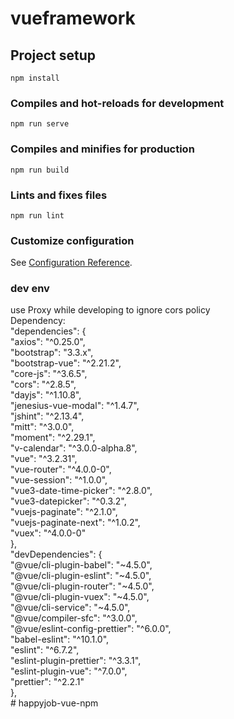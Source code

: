 # vueframework

## Project setup
```
npm install
```

### Compiles and hot-reloads for development
```
npm run serve
```

### Compiles and minifies for production
```
npm run build
```

### Lints and fixes files
```
npm run lint
```

### Customize configuration
See [Configuration Reference](https://cli.vuejs.org/config/).

### dev env
use Proxy while developing to ignore cors policy  
Dependency:   
"dependencies": {  
    "axios": "^0.25.0",  
    "bootstrap": "3.3.x",  
    "bootstrap-vue": "^2.21.2",  
    "core-js": "^3.6.5",  
    "cors": "^2.8.5",  
    "dayjs": "^1.10.8",  
    "jenesius-vue-modal": "^1.4.7",  
    "jshint": "^2.13.4",  
    "mitt": "^3.0.0",  
    "moment": "^2.29.1",  
    "v-calendar": "^3.0.0-alpha.8",  
    "vue": "^3.2.31",  
    "vue-router": "^4.0.0-0",  
    "vue-session": "^1.0.0",  
    "vue3-date-time-picker": "^2.8.0",  
    "vue3-datepicker": "^0.3.2",  
    "vuejs-paginate": "^2.1.0",  
    "vuejs-paginate-next": "^1.0.2",  
    "vuex": "^4.0.0-0"  
  },  
  "devDependencies": {  
    "@vue/cli-plugin-babel": "~4.5.0",  
    "@vue/cli-plugin-eslint": "~4.5.0",  
    "@vue/cli-plugin-router": "~4.5.0",  
    "@vue/cli-plugin-vuex": "~4.5.0",  
    "@vue/cli-service": "~4.5.0",  
    "@vue/compiler-sfc": "^3.0.0",  
    "@vue/eslint-config-prettier": "^6.0.0",  
    "babel-eslint": "^10.1.0",  
    "eslint": "^6.7.2",  
    "eslint-plugin-prettier": "^3.3.1",  
    "eslint-plugin-vue": "^7.0.0",  
    "prettier": "^2.2.1"  
  },  
#   h a p p y j o b - v u e - n p m 
 
 
